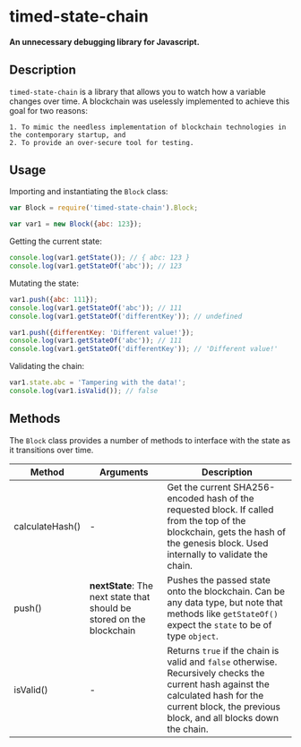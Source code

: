 # timed-state-chain
#### An unnecessary debugging library for Javascript.

## Description
`timed-state-chain` is a library that allows you to watch how a variable changes over time. A blockchain was uselessly implemented to achieve this goal for two reasons:

    1. To mimic the needless implementation of blockchain technologies in the contemporary startup, and
    2. To provide an over-secure tool for testing.

## Usage
Importing and instantiating the `Block` class:
```javascript
var Block = require('timed-state-chain').Block;

var var1 = new Block({abc: 123});
```

Getting the current state:
```javascript
console.log(var1.getState()); // { abc: 123 }
console.log(var1.getStateOf('abc')); // 123
```

Mutating the state:
```javascript
var1.push({abc: 111});
console.log(var1.getStateOf('abc')); // 111
console.log(var1.getStateOf('differentKey')); // undefined

var1.push({differentKey: 'Different value!'});
console.log(var1.getStateOf('abc')); // 111
console.log(var1.getStateOf('differentKey')); // 'Different value!'
```

Validating the chain:
```javascript
var1.state.abc = 'Tampering with the data!';
console.log(var1.isValid()); // false
```

## Methods
The `Block` class provides a number of methods to interface with the state as it transitions over time.

| Method | Arguments | Description |
| --- | --- | --- |
| calculateHash() | - | Get the current SHA256-encoded hash of the requested block. If called from the top of the blockchain, gets the hash of the genesis block. Used internally to validate the chain. |
| push() | **nextState**: The next state that should be stored on the blockchain | Pushes the passed state onto the blockchain. Can be any data type, but note that methods like `getStateOf()` expect the `state` to be of type `object`.|
| isValid() | - | Returns `true` if the chain is valid and `false` otherwise. Recursively checks the current hash against the calculated hash for the current block, the previous block, and all blocks down the chain. |